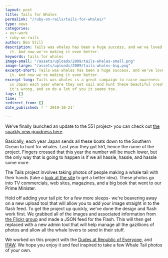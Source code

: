 ```yaml
---
layout: post
title: Tails for Whales
permalink: "/ruby-on-rails/tails-for-whales/"
type: news
categories:
- our-work
- ruby-on-rails
author: Ben Still
description: Tails was whales has been a huge success, and we've loved working on
  it. And now we're making it even better.
keywords: tails for whales
image-small: "/assets/uploads/2009/tails-whales-small.png"
image-large: "/assets/uploads/2009/tails-whales-big.png"
excerpt-short: Tails was whales has been a huge success, and we've loved working on
  it. And now we're making it even better.
excerpt-long: Tails was whales is a great campaign to raise awareness for what happens
  in Japan each year where they set sail and hunt these beautiful creatures. We think
  it's wrong, and so do a lot of you it seems too.
tags: []
time: ''
redirect_from: []
date_published: ! ' 2019-10-21'

---
```

We've finally launched an update to the 551 project- you can check out [the sparkly new goodness here](http://tailsforwhales.org).

Basically, each year Japan sends all these boats down to the Southern Ocean to hunt for whales. Last year they got 551, hence the name of the project. Fingers crossed that this year the number will be much lower, but the only way that is going to happen is if we all hassle, hassle, and hassle some more.

The Tails project involves taking photos of people making a whale tail with their hands (take a [look at the site](http://www.tailsforwhales.org/) to get a better idea). These photos go into TV commercials, web sites, magazines, and a big book that went to our Prime Minister.

Hold off adding your tail pic for a few more sleeps- we're beavering away on a new upload tool that will allow you to add your image straight in to the flash feed. To get the project up quickly, we've done the design and flash work first. We grabbed all of the images and associated information from [the Flickr group](http://www.flickr.com/groups/551) and made a JSON feed for the Flash. This will then get replaced with a new admin tool that will help manage all the gazillions of photos and allow all the whale lovers to send in their stuff.

We worked on this project with the [Dudes at Republic of Everyone](http://www.republicofeveryone.com/), and [IFAW](http://www.ifaw.org). We hope you enjoy it and feel inspired to take a few Whale Tail photos of your own.